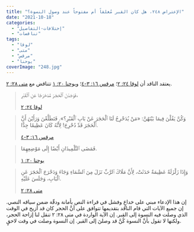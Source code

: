 ```yaml
---
title: "الإعتراض ٢٤٨، هل كان القبر مُغلقاً أم مفتوحاً عند وصول النسوة؟"
date: "2021-10-18"
categories: 
  - "إختلافات-التفاصيل"
  - "تناقضات"
tags: 
  - "لوقا"
  - "متى"
  - "مرقس"
  - "يوحنا"
coverImage: "248.jpg"
---
```


يعتقد الناقد أن [لوقا ٢٤: ٢](https://my.bible.com/bible/101/LUK.24.2)؛ [مرقس ١٦: ٣-٤](https://my.bible.com/bible/101/MRK.16.3-4)؛ و[يوحنا ٢٠: ١](https://my.bible.com/bible/101/JHN.20.10) تتناقض مع [متى ٢٨: ٢](https://my.bible.com/bible/101/MAT.28.2).

> فَوَجَدْنَ ٱلْحَجَرَ مُدَحْرَجًا عَنِ ٱلْقَبْرِ،
> 
> [لوقا ٢٤: ٢](https://my.bible.com/bible/101/LUK.24.2)

> وَكُنَّ يَقُلْنَ فِيمَا بَيْنَهُنَّ: «مَنْ يُدَحْرِجُ لَنَا ٱلْحَجَرَ عَنْ بَابِ ٱلْقَبْرِ؟». فَتَطَلَّعْنَ وَرَأَيْنَ أَنَّ ٱلْحَجَرَ قَدْ دُحْرِجَ! لِأَنَّهُ كَانَ عَظِيمًا جِدًّا.
> 
> [مرقس ١٦: ٣-٤](https://my.bible.com/bible/101/MRK.16.3-4)

> فَمَضَى ٱلتِّلْمِيذَانِ أَيْضًا إِلَى مَوْضِعِهِمَا.
> 
> [يوحنا ٢٠: ١](https://my.bible.com/bible/101/JHN.20.10)

> وَإِذَا زَلْزَلَةٌ عَظِيمَةٌ حَدَثَتْ، لِأَنَّ مَلَاكَ ٱلرَّبِّ نَزَلَ مِنَ ٱلسَّمَاءِ وَجَاءَ وَدَحْرَجَ ٱلْحَجَرَ عَنِ ٱلْبَابِ، وَجَلَسَ عَلَيْهِ.
> 
> [متى ٢٨: ٢](https://my.bible.com/bible/101/MAT.28.2)

إن هذا الإدعاء مبني على خداعٍ وفشل في قراءة النص بأمانة ودقّة ضمن سياقه النصي. إن جميع الآيات التي قام الناقد بتقديمها تتوافق على أنَّ الحجر كان قد أُزيح في الوقت الذي وصلت فيه النسوة إلى القبر. إن الآية الواردة في متى ٢٨: ٢ تنقل لنا إزاحة الحجر، ولكنها لا تقول بأنَّ النسوة كُنَّ قد وصلنَ إلى القبر. إن النسوة وصلت في وقت لاحقٍ.
